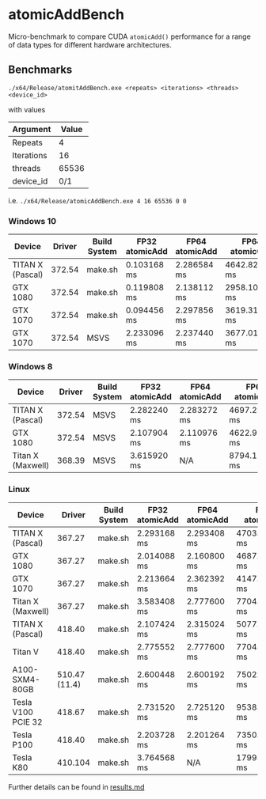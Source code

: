# atomicAddBench

Micro-benchmark to compare CUDA `atomicAdd()` performance for a range of data types for different hardware architectures.


## Benchmarks

```
./x64/Release/atomitAddBench.exe <repeats> <iterations> <threads> <device_id>
```
with values

| Argument   | Value |
| ---------- | ----- |
| Repeats    |     4 |
| Iterations |    16 |
| threads    | 65536 |
| device_id  |   0/1 |

i.e. `./x64/Release/atomicAddBench.exe 4 16 65536 0 0`


### Windows 10

| Device            | Driver  | Build System | FP32 atomicAdd | FP64 atomicAdd | FP64 atomicCAS |
| ----------------  | ------- | ------------ | -------------- | -------------- | -------------- |
| TITAN X (Pascal)  |  372.54 | make.sh      |    0.103168 ms |    2.286584 ms | 4642.822266 ms |
| GTX 1080          |  372.54 | make.sh      |    0.119808 ms |    2.138112 ms | 2958.107910 ms |
| GTX 1070          |  372.54 | make.sh      |    0.094456 ms |    2.297856 ms | 3619.317871 ms |
| GTX 1070          |  372.54 | MSVS         |    2.233096 ms |    2.237440 ms | 3677.011719 ms |

### Windows 8
| Device            | Driver  | Build System | FP32 atomicAdd | FP64 atomicAdd | FP64 atomicCAS |
| ----------------  | ------- | ------------ | -------------- | -------------- | -------------- |
| TITAN X (Pascal)  |  372.54 | MSVS         |    2.282240 ms |    2.283272 ms | 4697.289063 ms |
| GTX 1080          |  372.54 | MSVS         |    2.107904 ms |    2.110976 ms | 4622.919922 ms |
| Titan X (Maxwell) |  368.39 | MSVS         |    3.615920 ms |            N/A | 8794.115234 ms |

### Linux
| Device            | Driver  | Build System | FP32 atomicAdd | FP64 atomicAdd | FP64 atomicCAS  |
| ----------------  | ------- | ------------ | -------------- | -------------- | --------------- |
| TITAN X (Pascal)  | 367.27  | make.sh      |    2.293168 ms |    2.293408 ms |  4703.542969 ms |
| GTX 1080          | 367.27  | make.sh      |    2.014088 ms |    2.160800 ms |  4687.642090 ms |
| GTX 1070          | 367.27  | make.sh      |    2.213664 ms |    2.362392 ms |  4147.560547 ms |
| Titan X (Maxwell) | 367.27  | make.sh      |    3.583408 ms |    2.777600 ms |  7704.697754 ms |
| TITAN X (Pascal)  | 418.40  | make.sh      |    2.107424 ms |    2.315024 ms |  5077.749512 ms |
| Titan V           | 418.40  | make.sh      |    2.775552 ms |    2.777600 ms |  7704.697754 ms |
| A100-SXM4-80GB    | 510.47 (11.4) | make.sh|    2.600448 ms |    2.600192 ms |  7502.596191 ms |
| Tesla V100 PCIE 32| 418.67  | make.sh      |    2.731520 ms |    2.725120 ms |  9538.770508 ms |
| Tesla P100        | 418.40  | make.sh      |    2.203728 ms |    2.201264 ms |  7350.522949 ms |
| Tesla K80         | 410.104 | make.sh      |    3.764568 ms |            N/A | 17993.359375 ms |



Further details can be found in [results.md](results.md)
